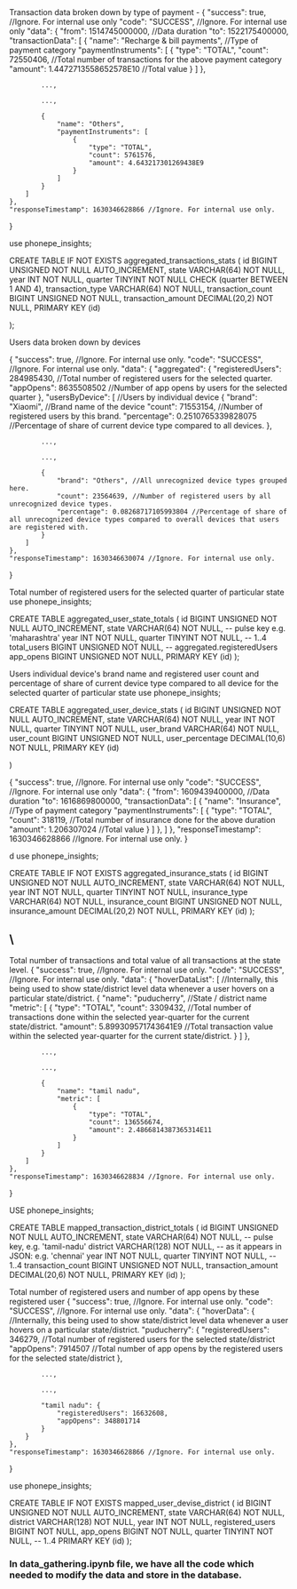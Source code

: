 ## <!-- 1. Aggregated = Aggregated values of various payment categories as shown under Categories section-->
<!-- Dataset structure of aggregated transactions -->
Transaction data broken down by type of payment -
{
    "success": true, //Ignore. For internal use only
    "code": "SUCCESS", //Ignore. For internal use only
    "data": {
        "from": 1514745000000, //Data duration
        "to": 1522175400000,
        "transactionData": [
            {
                "name": "Recharge & bill payments", //Type of payment category
                "paymentInstruments": [
                    {
                        "type": "TOTAL",
                        "count": 72550406, //Total number of transactions for the above payment category
                        "amount": 1.4472713558652578E10 //Total value
                    }
                ]
            },

            ...,

            ...,

            {
                "name": "Others",
                "paymentInstruments": [
                    {
                        "type": "TOTAL",
                        "count": 5761576,
                        "amount": 4.643217301269438E9
                    }
                ]
            }
        ]
    },
    "responseTimestamp": 1630346628866 //Ignore. For internal use only.
}

<!-- SQL table structure of aggregated transactions -->
use phonepe_insights;

 CREATE TABLE IF NOT EXISTS aggregated_transactions_stats (
   id BIGINT UNSIGNED NOT NULL AUTO_INCREMENT,
   state               VARCHAR(64)      NOT NULL,
   year                INT              NOT NULL,
   quarter             TINYINT          NOT NULL CHECK (quarter BETWEEN 1 AND 4),
   transaction_type    VARCHAR(64)      NOT NULL,
   transaction_count   BIGINT UNSIGNED  NOT NULL,
   transaction_amount  DECIMAL(20,2)    NOT NULL,
   PRIMARY KEY (id)

 );
<!-- ------------------------------------------------------------------------------------------------------------------------------------------- -->
<!-- Dataset structure of aggregated Users data -->
Users data broken down by devices 

{
    "success": true, //Ignore. For internal use only.
    "code": "SUCCESS", //Ignore. For internal use only.
    "data": {
        "aggregated": {
            "registeredUsers": 284985430, //Total number of registered users for the selected quarter.
            "appOpens": 8635508502 //Number of app opens by users for the selected quarter
        },
        "usersByDevice": [ //Users by individual device
            {
                "brand": "Xiaomi", //Brand name of the device
                "count": 71553154, //Number of registered users by this brand.
                "percentage": 0.2510765339828075 //Percentage of share of current device type compared to all devices.
            },

            ...,

            ...,

            {
                "brand": "Others", //All unrecognized device types grouped here.
                "count": 23564639, //Number of registered users by all unrecognized device types.
                "percentage": 0.08268717105993804 //Percentage of share of all unrecognized device types compared to overall devices that users are registered with.
            }
        ]
    },
    "responseTimestamp": 1630346630074 //Ignore. For internal use only.
}

<!-- SQL table structure of aggregated User data -->
Total number of registered users for the selected quarter of particular state
use phonepe_insights;

 CREATE TABLE aggregated_user_state_totals (
  id           BIGINT UNSIGNED NOT NULL AUTO_INCREMENT,
  state        VARCHAR(64)     NOT NULL,   -- pulse key e.g. 'maharashtra'
  year         INT             NOT NULL,
  quarter      TINYINT         NOT NULL,   -- 1..4
  total_users  BIGINT UNSIGNED NOT NULL,   -- aggregated.registeredUsers
  app_opens    BIGINT UNSIGNED NOT NULL,
  PRIMARY KEY (id)
);

Users individual device's brand name and registered user count and percentage of share of current device type compared to all device for the selected quarter of particular state
use phonepe_insights;

 CREATE TABLE aggregated_user_device_stats (
   id BIGINT UNSIGNED NOT NULL AUTO_INCREMENT,
   state           VARCHAR(64)      NOT NULL,
   year            INT              NOT NULL,
   quarter         TINYINT          NOT NULL,
   user_brand      VARCHAR(64)      NOT NULL,
   user_count      BIGINT UNSIGNED  NOT NULL,
   user_percentage DECIMAL(10,6)    NOT NULL,
   PRIMARY KEY (id)
   
 )

<!-- --------------------------------------------------------------------------------------------------- -->
<!-- Dataset structure of aggregated Insurance data -->
{
    "success": true, //Ignore. For internal use only
    "code": "SUCCESS", //Ignore. For internal use only
    "data": {
        "from": 1609439400000, //Data duration
        "to": 1616869800000,
        "transactionData": [
            {
                "name": "Insurance", //Type of payment category
                "paymentInstruments": [
                    {
                        "type": "TOTAL",
                        "count": 318119, //Total number of insurance done for the above duration
                        "amount": 1.206307024 //Total value
                    }
                ]
            },
        ]
    },
    "responseTimestamp": 1630346628866 //Ignore. For internal use only.
}

 
d<!-- SQL table structur Insurance dataset -->
use phonepe_insights;

CREATE TABLE IF NOT EXISTS aggregated_insurance_stats (
  id BIGINT UNSIGNED NOT NULL AUTO_INCREMENT,
   state              VARCHAR(64)      NOT NULL,
   year               INT              NOT NULL,
  quarter            TINYINT          NOT NULL,
   insurance_type   VARCHAR(64)      NOT NULL,
   insurance_count  BIGINT UNSIGNED  NOT NULL,
   insurance_amount DECIMAL(20,2)    NOT NULL,
   PRIMARY KEY (id)
 );

## <!-- Mapped = Total values at the State and District levels. -->\
<!-- Dataset structure of mapped transaction data -->
Total number of transactions and total value of all transactions at the state level.
{
    "success": true, //Ignore. For internal use only.
    "code": "SUCCESS", //Ignore. For internal use only.
    "data": {
        "hoverDataList": [ //Internally, this being used to show state/district level data whenever a user hovers on a particular state/district.
            {
                "name": "puducherry", //State / district name
                "metric": [
                    {
                        "type": "TOTAL",
                        "count": 3309432, //Total number of transactions done within the selected year-quarter for the current state/district.
                        "amount": 5.899309571743641E9 //Total transaction value within the selected year-quarter for the current state/district.
                    }
                ]
            },

            ...,

            ...,

            {
                "name": "tamil nadu",
                "metric": [
                    {
                        "type": "TOTAL",
                        "count": 136556674,
                        "amount": 2.4866814387365314E11
                    }
                ]
            }
        ]
    },
    "responseTimestamp": 1630346628834 //Ignore. For internal use only.
}


 
<!-- SQL table structure of transaction data -->
USE phonepe_insights;

 CREATE TABLE mapped_transaction_district_totals (
   id BIGINT UNSIGNED NOT NULL AUTO_INCREMENT,
   state              VARCHAR(64)     NOT NULL,  -- pulse key, e.g. 'tamil-nadu'
   district           VARCHAR(128)    NOT NULL,  -- as it appears in JSON: e.g. 'chennai'
   year               INT             NOT NULL,
   quarter            TINYINT         NOT NULL,  -- 1..4
   transaction_count  BIGINT UNSIGNED NOT NULL,
   transaction_amount DECIMAL(20,6)   NOT NULL,
   PRIMARY KEY (id)
 );

<!-- Dataset structure of mapped user data -->

Total number of registered users and number of app opens by these registered user
{
    "success": true, //Ignore. For internal use only.
    "code": "SUCCESS", //Ignore. For internal use only.
    "data": {
        "hoverData": { //Internally, this being used to show state/district level data whenever a user hovers on a particular state/district.
            "puducherry": {
                "registeredUsers": 346279, //Total number of registered users for the selected state/district
                "appOpens": 7914507 //Total number of app opens by the registered users for the selected state/district
            },

            ...,

            ...,

            "tamil nadu": {
                "registeredUsers": 16632608,
                "appOpens": 348801714
            }
        }
    },
    "responseTimestamp": 1630346628866 //Ignore. For internal use only.
}

<!-- SQL table structure of user data -->
use phonepe_insights;

CREATE TABLE IF NOT EXISTS mapped_user_devise_district (
    id BIGINT UNSIGNED NOT NULL AUTO_INCREMENT,
    state VARCHAR(64)     NOT NULL, 
    district VARCHAR(128)    NOT NULL,
    year               INT             NOT NULL,
    registered_users BIGINT NOT NULL,
    app_opens BIGINT NOT NULL,
    quarter            TINYINT         NOT NULL,  -- 1..4
    PRIMARY KEY (id)
);





### In data_gathering.ipynb file, we have all the code which needed to modify the data and store in the database.